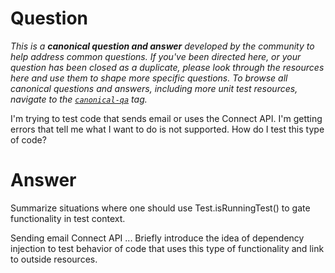 # Question

*This is a **canonical question and answer** developed by the community to help address common questions. If you've been directed here, or your question has been closed as a duplicate, please look through the resources here and use them to shape more specific questions. To browse all canonical questions and answers, including more unit test resources, navigate to the [`canonical-qa`](https://salesforce.stackexchange.com/questions/tagged/canonical-qa) tag.*

I'm trying to test code that sends email or uses the Connect API. I'm getting errors that tell me what I want to do is not supported. How do I test this type of code?

# Answer

Summarize situations where one should use Test.isRunningTest() to gate functionality in test context.

Sending email
Connect API
...
Briefly introduce the idea of dependency injection to test behavior of code that uses this type of functionality and link to outside resources.

